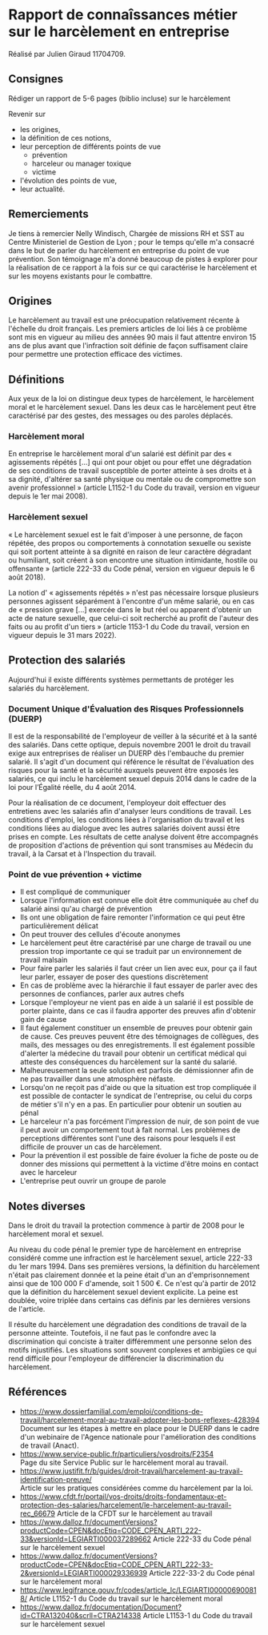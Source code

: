 # Rapport de connaîssances métier sur le harcèlement en entreprise

Réalisé par Julien Giraud 11704709.

## Consignes

Rédiger un rapport de 5-6 pages (biblio incluse) sur le harcèlement

Revenir sur

- les origines,
- la définition de ces notions,
- leur perception de différents points de vue
  - prévention
  - harceleur ou manager toxique
  - victime
- l'évolution des points de vue,
- leur actualité.

## Remerciements

Je tiens à remercier Nelly Windisch, Chargée de missions RH et SST au Centre Ministeriel de Gestion de Lyon ; pour le temps qu'elle m'a consacré dans le but de parler du harcèlement en entreprise du point de vue prévention. Son témoignage m'a donné beaucoup de pistes à explorer pour la réalisation de ce rapport à la fois sur ce qui caractérise le harcèlement et sur les moyens existants pour le combattre.

## Origines

Le harcèlement au travail est une préocupation relativement récente à l'échelle du droit français. Les premiers articles de loi liés à ce problème sont mis en vigueur au milieu des années 90 mais il faut attentre environ 15 ans de plus avant que l'infraction soit définie de façon suffisament claire pour permettre une protection efficace des victimes.

## Définitions

Aux yeux de la loi on distingue deux types de harcèlement, le harcèlement moral et le harcèlement sexuel. Dans les deux cas le harcèlement peut être caractérisé par des gestes, des messages ou des paroles déplacés.

### Harcèlement moral

En entreprise le harcèlement moral d'un salarié est définit par des « agissements répétés [...] qui ont pour objet ou pour effet une dégradation de ses conditions de travail susceptible de porter atteinte à ses droits et à sa dignité, d'altérer sa santé physique ou mentale ou de compromettre son avenir professionnel » (article L1152-1 du Code du travail, version en vigueur depuis le 1er mai 2008).

### Harcèlement sexuel

« Le harcèlement sexuel est le fait d'imposer à une personne, de façon répétée, des propos ou comportements à connotation sexuelle ou sexiste qui soit portent atteinte à sa dignité en raison de leur caractère dégradant ou humiliant, soit créent à son encontre une situation intimidante, hostile ou offensante » (article 222-33 du Code pénal, version en vigueur depuis le 6 août 2018).

La notion d' « agissements répétés » n'est pas nécessaire lorsque plusieurs personnes agissent séparément à l'encontre d'un même salarié, ou en cas de « pression grave [...] exercée dans le but réel ou apparent d'obtenir un acte de nature sexuelle, que celui-ci soit recherché au profit de l'auteur des faits ou au profit d'un tiers » (article 1153-1 du Code du travail, version en vigueur depuis le 31 mars 2022).

## Protection des salariés

Aujourd'hui il existe différents systèmes permettants de protéger les salariés du harcèlement.

### Document Unique d'Évaluation des Risques Professionnels (DUERP)

Il est de la responsabilité de l'employeur de veiller à la sécurité et à la santé des salariés. Dans cette optique, depuis novembre 2001 le droit du travail exige aux entreprises de réaliser un DUERP dès l'embauche du premier salarié. Il s'agit d'un document qui référence le résultat de l'évaluation des risques pour la santé et la sécurité auxquels peuvent être exposés les salariés, ce qui inclu le harcèlement sexuel depuis 2014 dans le cadre de la loi pour l’Égalité réelle, du 4 août 2014.

Pour la réalisation de ce document, l'employeur doit effectuer des entretiens avec les salariés afin d'analyser leurs conditions de travail. Les conditions d'emploi, les conditions liées à l'organisation du travail et les conditions liées au dialogue avec les autres salariés doivent aussi être prises en compte. Les résultats de cette analyse doivent être accompagnés de proposition d'actions de prévention qui sont transmises au Médecin du travail, à la Carsat et à l'Inspection du travail.

### Point de vue prévention + victime

- Il est compliqué de communiquer
- Lorsque l'information est connue elle doit être communiquée au chef du salarié ainsi qu'au chargé de prévention
- Ils ont une obligation de faire remonter l'information ce qui peut être particulièrement délicat
- On peut trouver des cellules d'écoute anonymes
- Le harcèlement peut être caractérisé par une charge de travail ou une pression trop importante ce qui se traduit par un environnement de travail malsain
- Pour faire parler les salariés il faut créer un lien avec eux, pour ça il faut leur parler, essayer de poser des questions discrètement
- En cas de problème avec la hiérarchie il faut essayer de parler avec des personnes de confiances, parler aux autres chefs
- Lorsque l'employeur ne vient pas en aide à un salarié il est possible de porter plainte, dans ce cas il faudra apporter des preuves afin d'obtenir gain de cause
- Il faut également constituer un ensemble de preuves pour obtenir gain de cause. Ces preuves peuvent être des témoignages de collègues, des mails, des messages ou des enregistrements.
Il est également possible d'alerter la médecine du travail pour obtenir un certificat médical qui atteste des conséquences du harcèlement sur la santé du salarié.
- Malheureusement la seule solution est parfois de démissionner afin de ne pas travailler dans une atmosphère néfaste.
- Lorsqu'on ne reçoit pas d'aide ou que la situation est trop compliquée il est possible de contacter le syndicat de l'entreprise, ou celui du corps de métier s'il n'y en a pas. En particulier pour obtenir un soutien au pénal
- Le harceleur n'a pas forcément l'impression de nuir, de son point de vue il peut avoir un comportement tout à fait normal. Les problèmes de perceptions différentes sont l'une des raisons pour lesquels il est difficile de prouver un cas de harcèlement.
- Pour la prévention il est possible de faire évoluer la fiche de poste ou de donner des missions qui permettent à la victime d'être moins en contact avec le harceleur
- L'entreprise peut ouvrir un groupe de parole

## Notes diverses

Dans le droit du travail la protection commence à partir de 2008 pour le harcèlement moral et sexuel.

Au niveau du code pénal le premier type de harcèlement en entreprise considéré comme une infraction est le harcèlement sexuel, article 222-33 du 1er mars 1994. Dans ses premières versions, la définition du harcèlement n'était pas clairement donnée et la peine était d'un an d'emprisonnement ainsi que de 100 000 F d'amende, soit 1 500 €. Ce n'est qu'à partir de 2012 que la définition du harcèlement sexuel devient explicite. La peine est doublée, voire triplée dans certains cas définis par les dernières versions de l'article.

Il résulte du harcèlement une dégradation des conditions de travail de la personne atteinte. Toutefois, il ne faut pas le confondre avec la discrimination qui conciste à traiter différemment une personne selon des motifs injustifiés. Les situations sont souvent conplexes et ambigües ce qui rend difficile pour l'employeur de différencier la discrimination du harcèlement.

## Références

- <https://www.dossierfamilial.com/emploi/conditions-de-travail/harcelement-moral-au-travail-adopter-les-bons-reflexes-428394>  
  Document sur les étapes à mettre en place pour le DUERP dans le cadre d'un webinaire de l'Agence nationale pour l'amélioration des conditions de travail (Anact).
- <https://www.service-public.fr/particuliers/vosdroits/F2354>  
  Page du site Service Public sur le harcèlement moral au travail.
- <https://www.justifit.fr/b/guides/droit-travail/harcelement-au-travail-identification-preuve/>  
  Article sur les pratiques considérées comme du harcèlement par la loi.
- <https://www.cfdt.fr/portail/vos-droits/droits-fondamentaux-et-protection-des-salaries/harcelement/le-harcelement-au-travail-rec_66679>
  Article de la CFDT sur le harcèlement au travail
- <https://www.dalloz.fr/documentVersions?productCode=CPEN&docEtiq=CODE_CPEN_ARTI_222-33&versionId=LEGIARTI000037289662>
  Article 222-33 du Code pénal sur le harcèlement sexuel
- <https://www.dalloz.fr/documentVersions?productCode=CPEN&docEtiq=CODE_CPEN_ARTI_222-33-2&versionId=LEGIARTI000029336939>
  Article 222-33-2 du Code pénal sur le harcèlement moral
- <https://www.legifrance.gouv.fr/codes/article_lc/LEGIARTI000006900818/>
  Article L1152-1 du Code du travail sur le harcèlement moral
- <https://www.dalloz.fr/documentation/Document?id=CTRA132040&scrll=CTRA214338>
  Article L1153-1 du Code du travail sur le harcèlement sexuel
